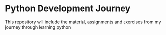 # Python Development Journey

This repository will include the material, assignments and exercises from my journey through learning python
